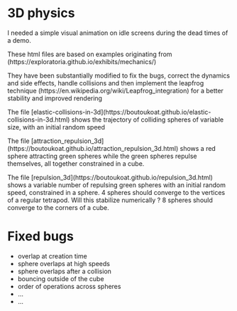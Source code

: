 # 3D physics

<p>I needed a simple visual animation on idle screens during the dead times of a demo.</p>

<p>These html files are based on examples originating from (https://exploratoria.github.io/exhibits/mechanics/) </p>

<p>They have been substantially modified to fix the bugs, correct the dynamics and side effects, handle
collisions and then implement the leapfrog technique (https://en.wikipedia.org/wiki/Leapfrog_integration)
for a better stability and improved rendering</p>

<p>The file [elastic-collisions-in-3d](https://boutoukoat.github.io/elastic-collisions-in-3d.html) shows the trajectory of colliding spheres of variable size, with an initial random speed</p>

<p>The file [attraction_repulsion_3d](https://boutoukoat.github.io/attraction_repulsion_3d.html) shows a red sphere attracting green spheres while the green spheres repulse themselves, all together constrained in a cube.</p>

<p>The file [repulsion_3d](https://boutoukoat.github.io/repulsion_3d.html) shows a variable number of repulsing green spheres with an initial random speed, constrained in a sphere. 4 spheres should converge to the vertices of a regular tetrapod. Will this stabilize numerically ? 8 spheres should converge to the corners of a cube. </p>

# Fixed bugs
 
  - overlap at creation time
  - sphere overlaps at high speeds
  - sphere overlaps after a collision
  - bouncing outside of the cube
  - order of operations across spheres
  - ...
  - ...




